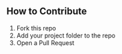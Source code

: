 ## How to Contribute

1. Fork this repo
2. Add your project folder to the repo
3. Open a Pull Request
